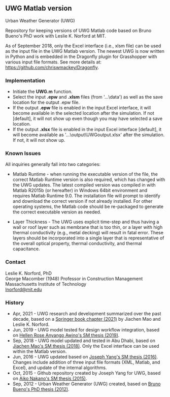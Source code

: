## UWG Matlab version
Urban Weather Generator (UWG)

Repository for keeping versions of UWG Matlab code based on Bruno Bueno's PhD work with Leslie K. Norford at MIT.

As of September 2018, only the Excel interface (i.e., xlsm file) can be used as the input file in the UWG Matlab version. The newest UWG is now written in Python and is embedded in the Dragonfly plugin for Grasshopper with various input file formats. See more details at: <https://github.com/chriswmackey/Dragonfly>.


### Implementation
* Initiate the **UWG.m** function.
* Select the input **.epw** and **.xlsm** files (from '...\data\') as well as the save location for the output .epw file.
* If the output **.epw** file is enabled in the input Excel interface, it will become available in the selected location after the simulation. If not [default], it will not show up even though you may have selected a save location.
* If the output **.xlsx** file is enabled in the input Excel interface [default], it will become available as '...\output\UWGoutput.xlsx' after the simulation. If not, it will not show up.

### Known Issues
All inquiries generally fall into two categories:
* Matlab Runtime - when running the executable version of the file, the correct Matlab Runtime version is also required, which has changed with the UWG updates. The latest compiled version was compiled in with Matlab R2015b (or hereafter) in Windows 64bit environment and requires Matlab Runtime 9.0. The installation file will prompt to identify and download the correct version if not already installed. For other operating systems, the Matlab code should be re-packaged to generate the correct executable version as needed.

* Layer Thickness - The UWG uses explicit time-step and thus having a wall or roof layer such as membrane that is too thin, or a layer with high thermal conductivity (e.g., metal decking) will result in fatal error. These layers should be incorporated into a single layer that is representative of the overall optical property, thermal conductivity, and thermal capacitance. 


### Contact
Leslie K. Norford, PhD<br/>
George Macomber (1948) Professor in Construction Management<br/>
Massachusetts Institute of Technology<br/>
<lnorford@mit.edu>


### History
* Apr, 2021 - UWG research and development summarized over the past decade, based on a [Springer book chapter (2021)](https://github.com/Jiachen-Mao/UWG_Matlab/blob/master/reference/mao-norford-uwg-2021.pdf) by Jiachen Mao and Leslie K. Norford.
* Jun, 2019 - UWG model tested for design workflow integration, based on [Hellen Rose Anyango Awino's SM thesis (2019)](https://dspace.mit.edu/handle/1721.1/123577).
* Sep, 2018 - UWG model updated and tested in Abu Dhabi, based on [Jiachen Mao's SM thesis (2018)](https://dspace.mit.edu/handle/1721.1/120873). Only the Excel interface can be used within the Matlab version.
* Jun, 2016 - UWG updated based on [Joseph Yang's SM thesis (2016)](https://dspace.mit.edu/handle/1721.1/107347). Changes include addition of three input file formats (XML, Matlab, and Excel), and update of the internal algorithms. 
* Oct, 2015 - Github repository created by Joseph Yang for UWG, based on [Aiko Nakano's SM thesis (2015)](https://dspace.mit.edu/handle/1721.1/99251).
* Sep, 2012 - Urban Weather Generator (UWG) created, based on [Bruno Bueno's PhD thesis (2012)](https://dspace.mit.edu/handle/1721.1/77774).
